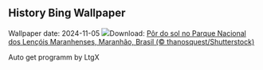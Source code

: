 ## History Bing Wallpaper
Wallpaper date: 2024-11-05
![](https://www.bing.com/th?id=OHR.LencoisMaranhao_PT-BR0859804056_UHD.jpg&w=1000)Download: [Pôr do sol no Parque Nacional dos Lençóis Maranhenses, Maranhão, Brasil (© thanosquest/Shutterstock)](https://www.bing.com/th?id=OHR.LencoisMaranhao_PT-BR0859804056_UHD.jpg)

Auto get programm by LtgX

